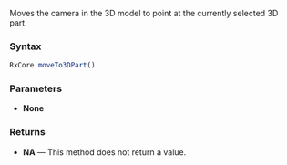 Moves the camera in the 3D model to point at the currently selected 3D part.

### Syntax

```typescript
RxCore.moveTo3DPart()
```

### Parameters

- **None**

### Returns

- **NA** — This method does not return a value.